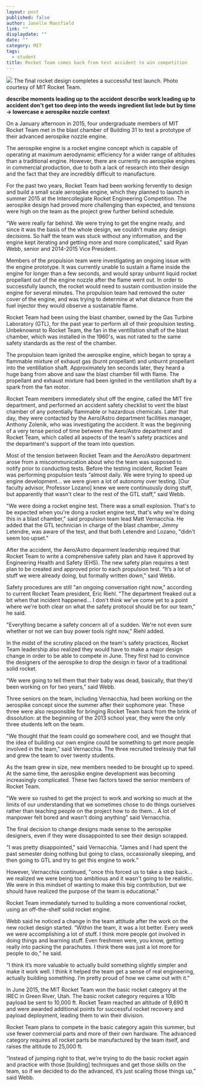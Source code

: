 ```yaml
---
layout: post
published: false
author: Janelle Mansfield
link: ""
displaydate: ""
date: ""
category: MIT
tags: 
  - student
title: Rocket Team comes back from test accident to win competition
---
```




![](http://rocketteam.scripts.mit.edu/cms/wp-content/uploads/2013/11/launch.jpg)
The final rocket design completes a successful test launch. Photo courtesy of MIT Rocket Team. 

**describe moments leading up to the accident**
**describe work leading up to accident**
**don't get too deep into the weeds**
**ingredient list lede but by time -> lowercase e**
**aerospike nozzle context**

On a January afternoon in 2015, four undergraduate members of MIT Rocket Team met in the blast chamber of Building 31 to test a prototype of their advanced aerospike nozzle engine. 

The aerospike engine is a rocket engine concept which is capable of operating at maximum aerodynamic efficiency for a wider range of altitudes than a traditional engine. However, there are currently no aerospike engines in commercial production, due to both a lack of research into their design and the fact that they are incredibly difficult to manufacture.

For the past two years, Rocket Team had been working fervently to design and build a small scale aerospike engine, which they planned to launch in summer 2015 at the Intercollegiate Rocket Engineering Competition. The aerospike design had proved more challenging than expected, and tensions were high on the team as the project grew further behind schedule. 

“We were really far behind. We were trying to get the engine ready, and since it was the basis of the whole design, we couldn’t make any design decisions. So half the team was stuck without any information, and the engine kept iterating and getting more and more complicated," said Ryan Webb, senior and 2014-2015 Vice President. 

Members of the propulsion team were investigating an ongoing issue with the engine prototype. It was currently unable to sustain a flame inside the engine for longer than a few seconds, and would spray unburnt liquid rocket propellant out of the engine nozzle after the flame went out. In order to successfully launch, the rocket would need to sustain combustion inside the engine for several minutes. The propulsion team had removed the outer cover of the engine, and was trying to determine at what distance from the fuel injector they would observe a sustainable flame. 

Rocket Team had been using the blast chamber, owned by the Gas Turbine Laboratory (GTL), for the past year to perform all of their propulsion testing. Unbeknownst to Rocket Team, the fan in the ventillation shaft of the blast chamber, which was installed in the 1960's, was not rated to the same safety standards as the rest of the chamber.

The propulsion team ignited the aerospike engine, which began to spray a flammable mixture of exhaust gas (burnt propellant) and unburnt propellant into the ventillation shaft. Approximately ten seconds later, they heard a huge bang from above and saw the blast chamber fill with flame. The propellant and exhaust mixture had been ignited in the ventillation shaft by a spark from the fan motor. 

Rocket Team members immediately shut off the engine, called the MIT fire department, and performed an accident safety checklist to vent the blast chamber of any potentially flammable or hazardous chemicals. Later that day, they were contacted by the Aero/Astro department facilities manager, Anthony Zolenik, who was investigating the accident. It was the beginning of a very tense period of time between the Aero/Astro department and Rocket Team, which called all aspects of the team's safety practices and the department's support of the team into question. 

Most of the tension between Rocket Team and the Aero/Astro department arose from a miscommunication about who the team was supposed to notify prior to conducting tests. Before the testing incident, Rocket Team was performing propulsion tests “almost daily. We were trying to speed up engine development… we were given a lot of autonomy over testing. [Our faculty advisor, Professor Lozano] knew we were continuously doing stuff, but apparently that wasn't clear to the rest of the GTL staff,” said Webb. 

"We were doing a rocket engine test. There was a small explosion. That's to be expected when you're dong a rocket engine test, that's why we're doing this in a blast chamber," said propulsion team lead Matt Vernacchia. He added that the GTL technician in charge of the blast chamber, Jimmy Letendre, was aware of the test, and that both Letendre and Lozano, "didn't seem too upset."

After the accident, the Aero/Astro deparment leadership required that Rocket Team to write a comprehensive safety plan and have it approved by Engineering Health and Safety (EHS). The new safety plan requires a test plan to be created and approved prior to each propulsion test. “It’s a lot of stuff we were already doing, but formally written down," said Webb.  

Safety procedures are still "an ongoing conversation right now," according to current Rocket Team president, Eric Riehl. "The department freaked out a bit when that incident happened... I don't think we've come yet to a point where we're both clear on what the safety protocol should be for our team," he said. 

"Everything became a safety concern all of a sudden. We're not even sure whether or not we can buy power tools right now," Riehl added. 

In the midst of the scrutiny placed on the team's safety practices, Rocket Team leadership also realized they would have to make a major design change in order to be able to compete in June. They first had to convince the designers of the aerospike to drop the design in favor of a traditional solid rocket. 

“We were going to tell them that their baby was dead, basically, that they’d been working on for two years,” said Webb.

Three seniors on the team, including Vernacchia, had been working on the aerospike concept since the summer after their sophomore year. These three were also responsible for bringing Rocket Team back from the brink of dissolution: at the beginning of the 2013 school year, they were the only three students left on the team. 

"We thought that the team could go somewhere cool, and we thought that the idea of building our own engine could be something to get more people involved in the team," said Vernacchia. The three recruited tirelessly that fall and grew the team to over twenty students. 

As the team grew in size, new members needed to be brought up to speed. At the same time, the aerospike engine development was becoming increasingly complicated. These two factors taxed the senior members of Rocket Team. 

"We were so rushed to get the project to work and working so much at the limits of our understanding that we sometimes chose to do things ourselves rather than teaching people on the project how to do them... A lot of manpower felt bored and wasn't doing anything" said Vernacchia. 

The final decision to change designs made sense to the aerospike designers, even if they were dissappointed to see their design scrapped.

"I was pretty disappointed," said Vernacchia. "James and I had spent the past semester doing nothing but going to class, occassionally sleeping, and then going to GTL and try to get this engine to work."

However, Vernacchia continued, "once this forced us to take a step back... we realized we were being too ambitious and it wasn't going to be realistic. We were in this mindset of wanting to make this big contribution, but we should have realized the purpose of the team is educational." 

Rocket Team immediately turned to building a more conventional rocket, using an off-the-shelf solid rocket engine. 

Webb said he noticed a change in the team attitude after the work on the new rocket design started. “Within the team, it was a lot better. Every week we were accomplishing a lot of stuff. I think more people got involved in doing things and learning stuff. Even freshmen were, you know, getting really into packing the parachutes. I think there was just a lot more for people to do,” he said. 

“I think it’s more valuable to actually build something slightly simpler and make it work well. I think it helped the team get a sense of real engineering, actually building something. I’m pretty proud of how we came out with it.” 

In June 2015, the MIT Rocket Team won the basic rocket category at the IREC in Green River, Utah. The basic rocket category requires a 10lb payload be sent to 10,000 ft. Rocket Team reached an altitude of 9,690 ft and were awarded additional points for successful rocket recovery and payload deployment, leading them to win their division. 

Rocket Team plans to compete in the basic category again this summer, but use fewer commercial parts and more of their own hardware. The advanced category requires all rocket parts be manufactured by the team itself, and raises the altitude to 25,000 ft. 

“Instead of jumping right to that, we’re trying to do the basic rocket again and practice with those [building] techniques and get those skills on the team, so if we decided to do the advanced, it’s just scaling those things up,” said Webb. 

